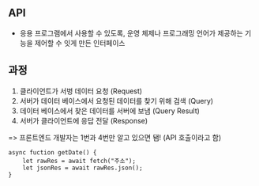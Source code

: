 ## API
- 응용 프로그램에서 사용할 수 있도록, 운영 체제나 프로그래밍 언어가 제공하는 기능을 제어할 수 잇게 만든 인터페이스

## 과정
1. 클라이언트가 서벙 데이터 요청 (Request)
2. 서버가 데이터 베이스에서 요청된 데이터를 찾기 위해 검색 (Query)
3. 데이터 베이스에서 찾은 데이터를 서버에 보냄 (Query Result)
4. 서버가 클라이언트에 응답 전달 (Response)

=> 프론트엔드 개발자는 1번과 4번만 알고 있으면 됌! (API 호출이라고 함)

```
async fuction getDate() {
    let rawRes = await fetch("주소");
    let jsonRes = await rawRes.json();
}
```